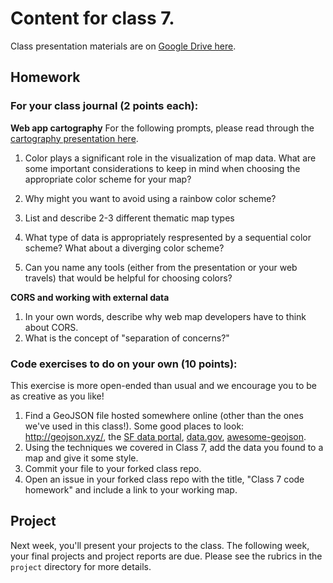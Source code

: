 # Content for class 7. 

Class presentation materials are on [Google Drive here](https://drive.google.com/drive/folders/1laR13EXvdd2i_Uodm3t_iKCjXHV9mqQk).

## Homework

### For your class journal (2 points each):

**Web app cartography**
For the following prompts, please read through the [cartography presentation here](https://docs.google.com/presentation/d/1c9TQPnMGLLEcSk1G32iY6wUCiA0oha4vy7ztM40q7rc/edit?usp=sharing).


1. Color plays a significant role in the visualization of map data.  What are some important considerations to keep in mind when choosing the appropriate color scheme for your map?

2. Why might you want to avoid using a rainbow color scheme? 

3. List and describe 2-3 different thematic map types

4. What type of data is appropriately respresented by a sequential color scheme? What about a diverging color scheme? 

5. Can you name any tools (either from the presentation or your web travels) that would be helpful for choosing colors? 

**CORS and working with external data**
1. In your own words, describe why web map developers have to think about CORS.
2. What is the concept of "separation of concerns?" 

### Code exercises to do on your own (10 points):
This exercise is more open-ended than usual and we encourage you to be as creative as you like! 

1. Find a GeoJSON file hosted somewhere online (other than the ones we've used in this class!). Some good places to look: http://geojson.xyz/, the [SF data portal](https://data.sfgov.org/browse?category=Geographic+Locations+and+Boundaries), [data.gov](https://catalog.data.gov/dataset?res_format=GeoJSON), [awesome-geojson](https://github.com/tmcw/awesome-geojson#data).
2. Using the techniques we covered in Class 7, add the data you found to a map and give it some style.
3. Commit your file to your forked class repo.
4. Open an issue in your forked class repo with the title, "Class 7 code homework" and include a link to your working map.

## Project

Next week, you'll present your projects to the class. The following week, your final projects and project reports are due. Please see the rubrics in the `project` directory for more details.
